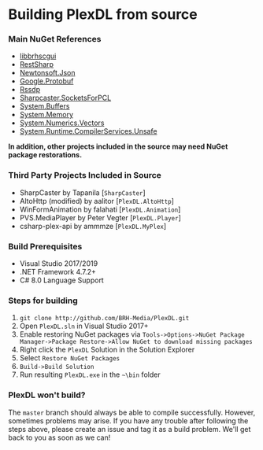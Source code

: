# Building PlexDL from source
### Main NuGet References
- [libbrhscgui](https://www.nuget.org/packages/libbrhscgui/)
- [RestSharp](https://www.nuget.org/packages/RestSharp/)
- [Newtonsoft.Json](https://www.nuget.org/packages/Newtonsoft.Json/)
- [Google.Protobuf](https://www.nuget.org/packages/Google.Protobuf/)
- [Rssdp](https://www.nuget.org/packages/Rssdp/)
- [Sharpcaster.SocketsForPCL](https://www.nuget.org/packages/sharpcaster.SocketsForPCL/)
- [System.Buffers](https://www.nuget.org/packages/System.Buffers/)
- [System.Memory](https://www.nuget.org/packages/System.Memory/)
- [System.Numerics.Vectors](https://www.nuget.org/packages/System.Numerics.Vectors/)
- [System.Runtime.CompilerServices.Unsafe](https://www.nuget.org/packages/System.Runtime.CompilerServices.Unsafe/)

**In addition, other projects included in the source may need NuGet package restorations.**

### Third Party Projects Included in Source
- SharpCaster by Tapanila \[`SharpCaster`]
- AltoHttp (modified) by aalitor \[`PlexDL.AltoHttp`]
- WinFormAnimation by falahati \[`PlexDL.Animation`]
- PVS.MediaPlayer by Peter Vegter \[`PlexDL.Player`]
- csharp-plex-api by ammmze \[`PlexDL.MyPlex`]

### Build Prerequisites
- Visual Studio 2017/2019
- .NET Framework 4.7.2+
- C# 8.0 Language Support

### Steps for building
1. `git clone http://github.com/BRH-Media/PlexDL.git`
2. Open `PlexDL.sln` in Visual Studio 2017+
3. Enable restoring NuGet packages via `Tools->Options->NuGet Package Manager->Package Restore->Allow NuGet to download missing packages`
4. Right click the `PlexDL` Solution in the Solution Explorer
5. Select `Restore NuGet Packages`
6. `Build->Build Solution`
7. Run resulting `PlexDL.exe` in the `~\bin` folder

### PlexDL won't build?
The `master` branch should always be able to compile successfully. However, sometimes problems may arise.
If you have any trouble after following the steps above, please create an issue and tag it as a build problem. We'll get back to you as soon as we can!
